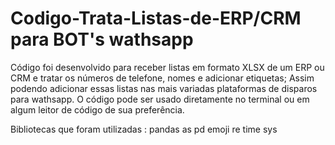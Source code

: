 # Codigo-Trata-Listas-de-ERP/CRM para BOT's wathsapp

Código foi desenvolvido para receber listas em formato XLSX de um ERP ou CRM e tratar os números de telefone, nomes e adicionar etiquetas; Assim podendo adicionar essas listas nas mais variadas plataformas de disparos para wathsapp.
O código pode ser usado diretamente no terminal ou em algum leitor de código de sua preferência. 



Bibliotecas que foram utilizadas : 
 pandas as pd
 emoji
 re
 time
 sys
